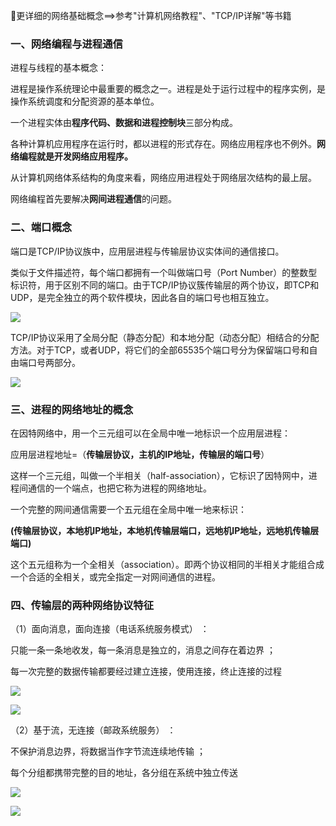🎯更详细的网络基础概念==>参考"计算机网络教程"、"TCP/IP详解"等书籍

### 一、网络编程与进程通信

进程与线程的基本概念：

进程是操作系统理论中最重要的概念之一。进程是处于运行过程中的程序实例，是操作系统调度和分配资源的基本单位。

一个进程实体由**程序代码、数据和进程控制块**三部分构成。

各种计算机应用程序在运行时，都以进程的形式存在。网络应用程序也不例外。**网络编程就是开发网络应用程序。**

从计算机网络体系结构的角度来看，网络应用进程处于网络层次结构的最上层。

网络编程首先要解决**网间进程通信**的问题。

### 二、端口概念

端口是TCP/IP协议族中，应用层进程与传输层协议实体间的通信接口。

类似于文件描述符，每个端口都拥有一个叫做端口号（Port Number）的整数型标识符，用于区别不同的端口。由于TCP/IP协议簇传输层的两个协议，即TCP和UDP，是完全独立的两个软件模块，因此各自的端口号也相互独立。

![](https://www.github.com/Qymua/bookmaker-data/raw/master/Qymua/1571744762907.png)

TCP/IP协议采用了全局分配（静态分配）和本地分配（动态分配）相结合的分配方法。对于TCP，或者UDP，将它们的全部65535个端口号分为保留端口号和自由端口号两部分。

![](https://www.github.com/Qymua/bookmaker-data/raw/master/Qymua/1571744773423.png)

### 三、进程的网络地址的概念

在因特网络中，用一个三元组可以在全局中唯一地标识一个应用层进程：

应用层进程地址=（**传输层协议，主机的IP地址，传输层的端口号**）

这样一个三元组，叫做一个半相关（half-association），它标识了因特网中，进程间通信的一个端点，也把它称为进程的网络地址。 

一个完整的网间通信需要一个五元组在全局中唯一地来标识：

**(传输层协议，本地机IP地址，本地机传输层端口，远地机IP地址，远地机传输层端口)**

这个五元组称为一个全相关（association）。即两个协议相同的半相关才能组合成一个合适的全相关，或完全指定一对网间通信的进程。

### 四、传输层的两种网络协议特征

（1）面向消息，面向连接（电话系统服务模式）  ：

只能一条一条地收发，每一条消息是独立的，消息之间存在着边界 ； 

每一次完整的数据传输都要经过建立连接，使用连接，终止连接的过程

![](https://www.github.com/Qymua/bookmaker-data/raw/master/Qymua/1571745216077.png)

![](https://www.github.com/Qymua/bookmaker-data/raw/master/Qymua/1571745236538.png)

（2）基于流，无连接（邮政系统服务） ：

不保护消息边界，将数据当作字节流连续地传输 ；

每个分组都携带完整的目的地址，各分组在系统中独立传送

![](https://www.github.com/Qymua/bookmaker-data/raw/master/Qymua/1571745245176.png)

![](https://www.github.com/Qymua/bookmaker-data/raw/master/Qymua/1571745250670.png)